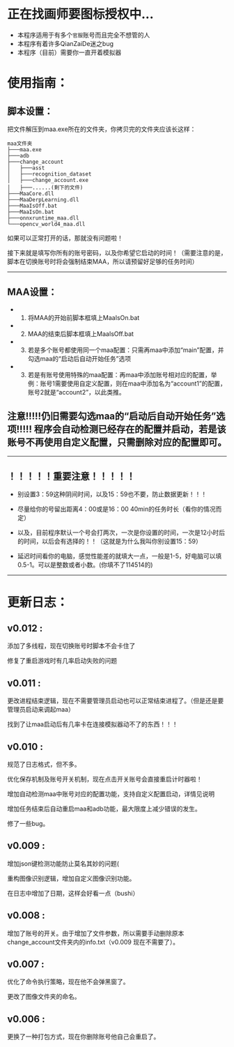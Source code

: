 # 正在找画师要图标授权中...

- 本程序适用于有多个```官服```账号而且完全不想管的人
- 本程序有着许多QianZaiDe迷之bug
- 本程序（目前）需要你一直开着模拟器

# 使用指南：
## 脚本设置：
把文件解压到maa.exe所在的文件夹，你拷贝完的文件夹应该长这样：
```shell
maa文件夹
├───maa.exe
├───adb
├───change_account
│   ├───asst
│   ├───recognition_dataset
│   ├───change_account.exe
│   ├───......(剩下的文件)
├───MaaCore.dll
├───MaaDerpLearning.dll
├───MaaIsOff.bat
├───MaaIsOn.bat
├───onnxruntime_maa.dll
└───opencv_world4_maa.dll
```

如果可以正常打开的话，那就没有问题啦！

接下来就是填写你所有的账号密码，以及你希望它启动的时间！（需要注意的是，脚本在切换账号时将会强制结束MAA，所以请预留好足够的任务时间）

-----------------------------------
##  MAA设置：
- 1. 将MAA的开始前脚本框填上MaaIsOn.bat
- 2. MAA的结束后脚本框填上MaaIsOff.bat
- 3. 若是多个账号都使用同一个maa配置：只需再maa中添加“main”配置，并勾选maa的“启动后自动开始任务”选项
- 3. 若是有账号使用特殊的maa配置：再maa中添加账号相对应的配置，举例：账号1需要使用自定义配置，则在maa中添加名为“account1”的配置，账号2就是“account2”，以此类推。
	
## 注意!!!!!仍旧需要勾选maa的“启动后自动开始任务”选项!!!!! 程序会自动检测已经存在的配置并启动，若是该账号不再使用自定义配置，只需删除对应的配置即可。

-----------------------------------
## ！！！！！重要注意！！！！！
- 别设置3：59这种阴间时间，以及15：59也不要，防止数据更新！！！

- 尽量给你的号留出距离4：00或是16：00  40min的任务时长（看你的情况而定）

- 以及，目前程序默认一个号会打两次，一次是你设置的时间，一次是12小时后的时间，以后会有选择的！！（这就是为什么我叫你别设置15：59）

- 延迟时间看你的电脑，感觉性能差的就填大一点，一般是1-5，好电脑可以填0.5-1。可以是整数或者小数。(你填不了114514的)

-----------------------------------
# 更新日志：
## v0.012 :

添加了多线程，现在切换账号时脚本不会卡住了

修复了重启游戏时有几率启动失败的问题

## v0.011 :
	
更改进程结束逻辑，现在不需要管理员启动也可以正常结束进程了。（但是还是要管理员启动来调起maa）
	
找到了让maa启动后有几率卡在连接模拟器动不了的东西！！！

## v0.010 :
规范了日志格式，但不多。

优化保存机制及账号开关机制，现在点击开关账号会直接重启计时器啦！

增加自动检测maa中账号对应的配置功能，支持自定义配置启动，详情见说明

增加任务结束后自动重启maa和adb功能，最大限度上减少错误的发生。

修了一些bug。

## v0.009 :
增加json键检测功能防止莫名其妙的问题(

重构图像识别逻辑，增加自定义图像识别功能。

在日志中增加了日期，这样会好看一点（bushi）
## v0.008 :
增加了账号的开关。由于增加了文件参数，所以需要手动删除原本change_account文件夹内的info.txt（v0.009 现在不需要了）。
## v0.007 :
优化了命令执行策略，现在他不会弹黑窗了。

更改了图像文件夹的命名。
## v0.006 :
更换了一种打包方式，现在你删除账号他自己会重启了。